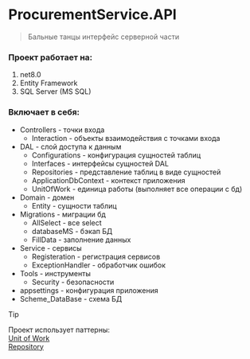 # ProcurementService.API

> Бальные танцы интерфейс серверной части

### Проект работает на:

1. net8.0
2. Entity Framework
3. SQL Server (MS SQL)

### Включает в себя:

- Controllers - точки входа
	- Interaction - объекты взаимодействия с точками входа
- DAL - слой доступа к данным
	- Configurations - конфигурация сущностей таблиц
	- Interfaces 	 - интерфейсы сущностей DAL
	- Repositories 	 - представление таблиц в виде сущностей
	- ApplicationDbContext - контекст приложения
	- UnitOfWork - единица работы (выполняет все операции с бд)
- Domain - домен
	- Entity - сущности таблиц
- Migrations - миграции бд
	- AllSelect  - все select
	- databaseMS - бэкап БД
	- FillData   - заполнение данных
- Service - сервисы
	- Registeration    - регистрация сервисов
	- ExceptionHandler - обработчик ошибок
- Tools - инструменты
	- Security - безопасности
- appsettings 	  - конфигурация приложения
- Scheme_DataBase - схема БД

> [!TIP] 
> Проект использует паттерны: <br />
> [Unit of Work](https://bool.dev/blog/detail/unit-of-work-patterny-obektno-relyatsionnoy-logiki-poeaa) <br />
> [Repository](https://bool.dev/blog/detail/pattern-repozitoriy-poeaa) <br />
